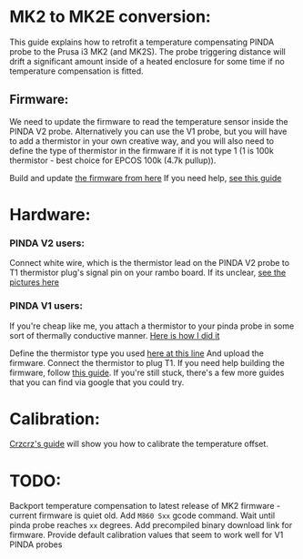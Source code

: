 # MK2  to MK2E conversion:

This guide explains how to retrofit a temperature compensating PINDA probe to the Prusa i3 MK2 (and MK2S). The probe triggering distance will drift a significant amount inside of a heated enclosure for some time if no temperature compensation is fitted.


## Firmware:
We need to update the firmware to read the temperature sensor inside the PINDA V2 probe. Alternatively you can use the V1 probe, but you will have to add a thermistor in your own creative way, and you will also need to define the type of thermistor in the firmware if it is not type 1 (1 is 100k thermistor - best choice for EPCOS 100k (4.7k pullup)).

Build and update [the firmware from here](https://github.com/galagithub/Prusa-Firmware)
If you need help, [see this guide](http://zaribo.org/blog/how-to-compile-and-modify-prusa-firmware-part-i-setting-up-the-environment/)


# Hardware:

### PINDA V2 users:
Connect white wire, which is the thermistor lead on the PINDA V2 probe to T1 thermistor plug's signal pin on your rambo board. If its unclear, [see the pictures here](https://shop.prusa3d.com/forum/others-archive--f82/is-the-mk3-pinda-v2-compatible-with-the-mk2-rambo--t14786.html)

### PINDA V1 users:
If you're cheap like me, you attach a thermistor to your pinda probe in some sort of thermally conductive manner. [Here is how I did it](https://imgur.com/a/XO0Dp0j)

Define the thermistor type you used [here at this line](https://github.com/galagithub/Prusa-Firmware/blob/MK2SE/Firmware/Configuration_prusa.h#L457) And upload the firmware. Connect the thermistor to plug T1. If you need help building the firmware, follow [this guide](http://zaribo.org/blog/how-to-compile-and-modify-prusa-firmware-part-i-setting-up-the-environment/). If you're still stuck, there's a few more guides that you can find via google that you could try.

# Calibration:
[Crzcrz's guide](https://github.com/crzcrz/prusaowners/blob/master/First_layer_and_PINDA_temperature_calibration_with_calipers.md) will show you how to calibrate the temperature offset.


# TODO:

Backport temperature compensation to latest release of MK2 firmware - current firmware is quiet old.
Add `M860 Sxx` gcode command. Wait until pinda probe reaches `xx` degrees.
Add precompiled binary download link for firmware.
Provide default calibration values that seem to work well for V1 PINDA probes
